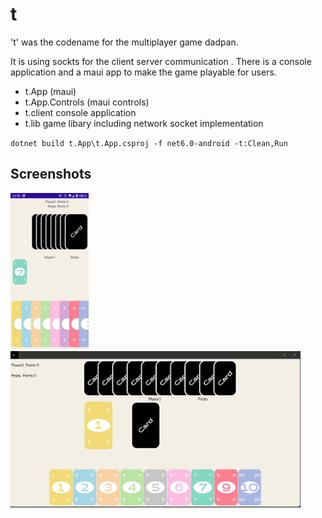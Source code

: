 # t

't' was the codename for the multiplayer game dadpan.

It is using sockts for the client server communication . There is a console application and a maui app to make the game playable for users.

- t.App (maui)
- t.App.Controls (maui controls)
- t.client console application
- t.lib game libary including network socket implementation

`dotnet build t.App\t.App.csproj -f net6.0-android -t:Clean,Run`

## Screenshots

<img src="https://raw.githubusercontent.com/mfe-/t/main/android.png" alt="android" height="250"/>

<img src="https://raw.githubusercontent.com/mfe-/t/main/windows.png" alt="android" height="250"/>

